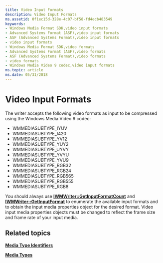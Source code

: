 ```yaml
---
title: Video Input Formats
description: Video Input Formats
ms.assetid: 0f1ec15d-328e-4c07-bf58-fd4ecb483549
keywords:
- Windows Media Format SDK,video input formats
- Advanced Systems Format (ASF),video input formats
- ASF (Advanced Systems Format),video input formats
- video input formats
- Windows Media Format SDK,video formats
- Advanced Systems Format (ASF),video formats
- ASF (Advanced Systems Format),video formats
- video formats
- Windows Media Video 9 codec,video input formats
ms.topic: article
ms.date: 05/31/2018
---
```


# Video Input Formats

The writer accepts the following video formats as input to be compressed using the Windows Media Video 9 codec:

-   WMMEDIASUBTYPE\_IYUV
-   WMMEDIASUBTYPE\_I420
-   WMMEDIASUBTYPE\_YV12
-   WMMEDIASUBTYPE\_YUY2
-   WMMEDIASUBTYPE\_UYVY
-   WMMEDIASUBTYPE\_YVYU
-   WMMEDIASUBTYPE\_YVU9
-   WMMEDIASUBTYPE\_RGB32
-   WMMEDIASUBTYPE\_RGB24
-   WMMEDIASUBTYPE\_RGB565
-   WMMEDIASUBTYPE\_RGB555
-   WMMEDIASUBTYPE\_RGB8

You should always use [**IWMWriter::GetInputFormatCount**](/previous-versions/previous-versions/windows/desktop/api/Wmsdkidl/nf-wmsdkidl-iwmwriter-getinputformatcount) and [**IWMWriter::GetInputFormat**](/previous-versions/windows/desktop/api/Wmsdkidl/nf-wmsdkidl-iwmwriter-getinputformat) to enumerate the available input formats and to obtain the input media properties object for the desired format. Video input media properties objects must be changed to reflect the frame size and frame rate of your input media.

## Related topics

<dl> <dt>

[**Media Type Identifiers**](media-type-identifiers.md)
</dt> <dt>

[**Media Types**](media-types.md)
</dt> </dl>

 

 




